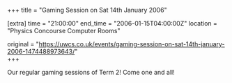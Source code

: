 +++
title = "Gaming Session on Sat 14th January 2006"

[extra]
time = "21:00:00"
end_time = "2006-01-15T04:00:00Z"
location = "Physics Concourse Computer Rooms"

original = "https://uwcs.co.uk/events/gaming-session-on-sat-14th-january-2006-1474488973643/"    
+++

Our regular gaming sessions of Term 2\! Come one and all\!

